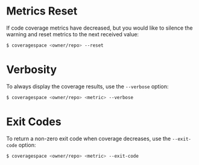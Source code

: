 # Metrics Reset

If code coverage metrics have decreased, but you would like to silence the warning and reset metrics to the next received value:

```sh
$ coveragespace <owner/repo> --reset
```

# Verbosity

To always display the coverage results, use the `--verbose` option:

```sh
$ coveragespace <owner/repo> <metric> --verbose
```

# Exit Codes

To return a non-zero exit code when coverage decreases, use the `--exit-code` option:

```sh
$ coveragespace <owner/repo> <metric> --exit-code
```
